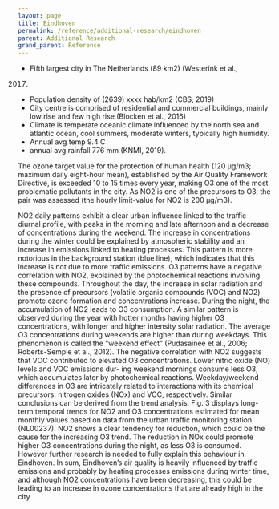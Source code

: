 ```yaml
---
layout: page
title: Eindhoven
permalink: /reference/additional-research/eindhoven
parent: Additional Research
grand_parent: Reference
---
```

- Fifth largest city in The Netherlands (89 km2) (Westerink et al.,
2017)
- Population density of (2639) xxxx hab/km2 (CBS, 2019)
- City centre is comprised of residential and commercial buildings, mainly low rise and few high rise (Blocken et al., 2016)
- Climate is temperate oceanic climate influenced by the north sea and atlantic ocean, cool summers, moderate winters, typically high humidity.
- Annual avg temp 9.4 C
- annual avg rainfall 776 mm (KNMI, 2019).

The ozone target value for the protection of human health (120 μg/m3; maximum daily eight-hour mean), established by the Air Quality Framework Directive, is exceeded 10 to 15 times every year, making O3 one of the most problematic pollutants in the city. As NO2 is one of the precursors to O3, the pair was assessed (the hourly limit-value for NO2 is 200 μg/m3).

NO2 daily patterns exhibit a clear urban influence linked to the traffic diurnal profile, with peaks in the morning and late afternoon and a decrease of concentrations during the weekend. The increase in concentrations during the winter could be explained by atmospheric stability and an increase in emissions linked to heating processes. This pattern is more notorious in the background station (blue line), which indicates that this increase is not due to more traffic emissions.
O3 patterns have a negative correlation with NO2, explained by the photochemical reactions involving these compounds. Throughout the day, the increase in solar radiation and the presence of precursors (volatile organic compounds (VOC) and NO2) promote ozone formation and concentrations increase. During the night, the accumulation of NO2 leads to O3 consumption. A similar pattern is observed during the year with hotter months having higher O3 concentrations, with longer and higher intensity solar radiation. The average O3 concentrations during weekends are higher than during weekdays. This phenomenon is called the “weekend effect” (Pudasainee et al., 2006; Roberts-Semple et al., 2012). The negative correlation with NO2 suggests that VOC contributed to elevated O3 concentrations. Lower nitric oxide (NO) levels and VOC emissions dur-
ing weekend mornings consume less O3, which accumulates later by photochemical reactions. Weekday/weekend differences in O3 are intricately related to interactions with its chemical precursors: nitrogen oxides (NOx) and VOC, respectively. Similar conclusions can be derived from the trend analysis. Fig. 3 displays long-term temporal trends for NO2 and O3 concentrations
estimated for mean monthly values based on data from the urban traffic monitoring station (NL00237). NO2 shows a clear tendency for reduction, which could be the cause for the increasing O3 trend. The reduction in NOx could promote higher O3 concentrations during the night, as less
O3 is consumed. However further research is needed to fully explain this behaviour in Eindhoven.
In sum, Eindhoven’s air quality is heavily influenced by traffic emissions and probably by heating processes emissions during winter time, and although NO2 concentrations have been decreasing, this could be leading to an increase in ozone concentrations that are already high in the city